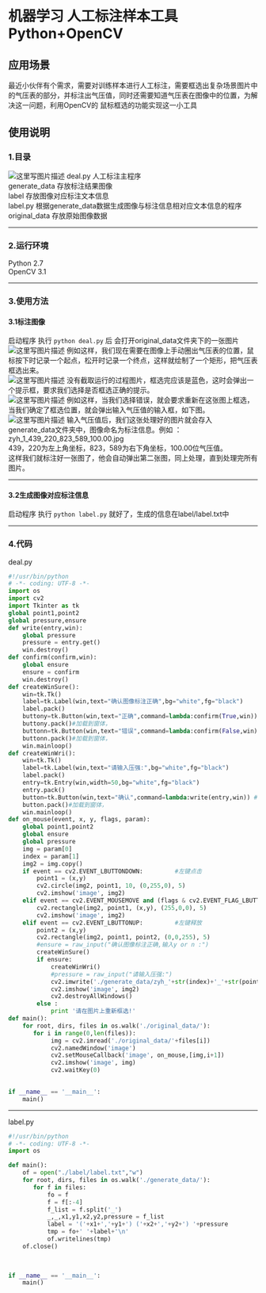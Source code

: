 # 机器学习 人工标注样本工具Python+OpenCV

## 应用场景
最近小伙伴有个需求，需要对训练样本进行人工标注，需要框选出复杂场景图片中的气压表的部分，并标注出气压值，同时还需要知道气压表在图像中的位置，为解决这一问题，利用OpenCV的 鼠标框选的功能实现这一小工具

## 使用说明
### 1.目录
![这里写图片描述](https://github.com/xbw12138/Data_Tagging/blob/master/res/WX20180713-123008%402x.png)
deal.py  人工标注主程序 <br>
generate_data  存放标注结果图像 <br>
label   存放图像对应标注文本信息 <br>
label.py  根据generate_data数据生成图像与标注信息相对应文本信息的程序 <br>
original_data  存放原始图像数据 <br>

---

### 2.运行环境
Python 2.7 <br>
OpenCV 3.1

---

### 3.使用方法
#### 3.1标注图像
启动程序 执行 `python deal.py` 后
会打开original_data文件夹下的一张图片<br>
![这里写图片描述](https://github.com/xbw12138/Data_Tagging/blob/master/res/WechatIMG134.jpeg)
例如这样，我们现在需要在图像上手动圈出气压表的位置，鼠标按下时记录一个起点，松开时记录一个终点，这样就绘制了一个矩形，把气压表框选出来。<br>
![这里写图片描述](https://github.com/xbw12138/Data_Tagging/blob/master/res/zyh_1_439_220_823_589_100.00.jpg)
没有截取运行的过程图片，框选完应该是蓝色，这时会弹出一个提示框，要求我们选择是否框选正确的提示。<br>
![这里写图片描述](https://github.com/xbw12138/Data_Tagging/blob/master/res/WechatIMG408.png)
例如这样，当我们选择错误，就会要求重新在这张图上框选，当我们确定了框选位置，就会弹出输入气压值的输入框，如下图。<br>
![这里写图片描述](https://github.com/xbw12138/Data_Tagging/blob/master/res/WechatIMG404.png)
输入气压值后，我们这张处理好的图片就会存入generate_data文件夹中，图像命名为标注信息。例如 ：  zyh_1_439_220_823_589_100.00.jpg  <br>
439，220为左上角坐标，823，589为右下角坐标，100.00位气压值。 <br>
这样我们就标注好一张图了，他会自动弹出第二张图，同上处理，直到处理完所有图片。

---

#### 3.2生成图像对应标注信息

启动程序 执行 `python label.py` 就好了，生成的信息在label/label.txt中

---

### 4.代码
deal.py

```python
#!/usr/bin/python
# -*- coding: UTF-8 -*-
import os
import cv2
import Tkinter as tk
global point1,point2
global pressure,ensure
def write(entry,win):
    global pressure
    pressure = entry.get()
    win.destroy()
def confirm(confirm,win):
    global ensure
    ensure = confirm
    win.destroy()
def createWinSure():
    win=tk.Tk()
    label=tk.Label(win,text="确认图像标注正确",bg="white",fg="black")
    label.pack()
    buttony=tk.Button(win,text="正确",command=lambda:confirm(True,win)) #收到消息执行这个函数
    buttony.pack()#加载到窗体，
    buttonn=tk.Button(win,text="错误",command=lambda:confirm(False,win)) #收到消息执行这个函数
    buttonn.pack()#加载到窗体，
    win.mainloop()
def createWinWri():
    win=tk.Tk()
    label=tk.Label(win,text="请输入压强:",bg="white",fg="black")
    label.pack()
    entry=tk.Entry(win,width=50,bg="white",fg="black")
    entry.pack()
    button=tk.Button(win,text="确认",command=lambda:write(entry,win)) #收到消息执行这个函数
    button.pack()#加载到窗体，
    win.mainloop()
def on_mouse(event, x, y, flags, param):
    global point1,point2
    global ensure
    global pressure
    img = param[0]
    index = param[1]
    img2 = img.copy()
    if event == cv2.EVENT_LBUTTONDOWN:         #左键点击
        point1 = (x,y)
        cv2.circle(img2, point1, 10, (0,255,0), 5)
        cv2.imshow('image', img2)
    elif event == cv2.EVENT_MOUSEMOVE and (flags & cv2.EVENT_FLAG_LBUTTON):               #按住左键拖曳
        cv2.rectangle(img2, point1, (x,y), (255,0,0), 5)
        cv2.imshow('image', img2)
    elif event == cv2.EVENT_LBUTTONUP:         #左键释放
        point2 = (x,y)
        cv2.rectangle(img2, point1, point2, (0,0,255), 5) 
        #ensure = raw_input("确认图像标注正确,输入y or n :")
        createWinSure()
        if ensure:
            createWinWri()
            #pressure = raw_input("请输入压强:")
            cv2.imwrite('./generate_data/zyh_'+str(index)+'_'+str(point1[0])+'_'+str(point1[1])+'_'+str(point2[0])+'_'+str(point2[1])+'_'+pressure+'.jpg', img2)
            cv2.imshow('image', img2)
            cv2.destroyAllWindows()
        else :
            print '请在图片上重新框选!'
def main():
    for root, dirs, files in os.walk('./original_data/'): 
       for i in range(0,len(files)):
            img = cv2.imread('./original_data/'+files[i])
            cv2.namedWindow('image')
            cv2.setMouseCallback('image', on_mouse,[img,i+1])
            cv2.imshow('image', img)
            cv2.waitKey(0)
    

if __name__ == '__main__':
    main()
```
---
label.py

```python
#!/usr/bin/python
# -*- coding: UTF-8 -*-
import os

def main():
    of = open("./label/label.txt","w")
    for root, dirs, files in os.walk('./generate_data/'): 
       for f in files:
           fo = f
           f = f[:-4]
           f_list = f.split('_')
           _,_,x1,y1,x2,y2,pressure = f_list
           label = '('+x1+','+y1+') ('+x2+','+y2+') '+pressure
           tmp = fo+' '+label+'\n'
           of.writelines(tmp)
    of.close()
            
    

if __name__ == '__main__':
    main()
```







